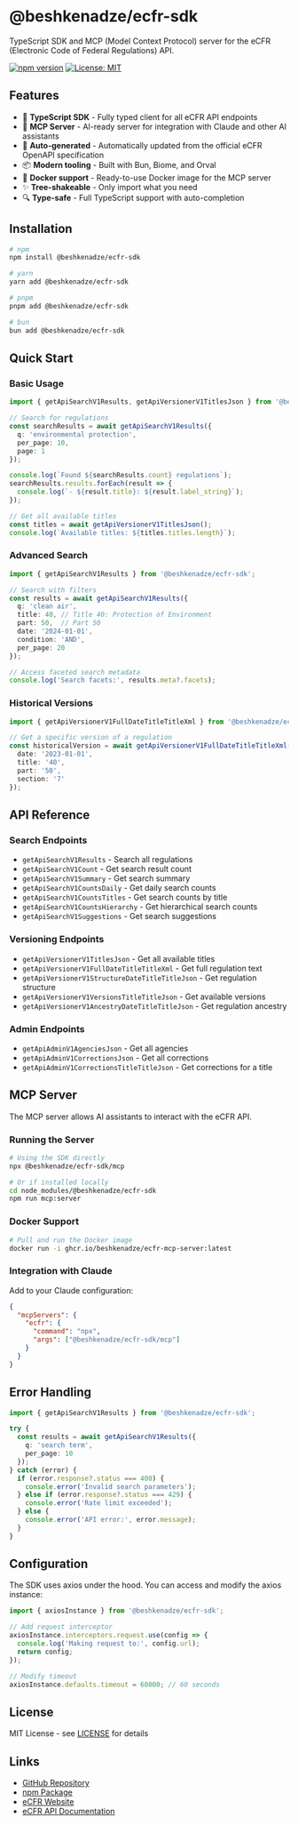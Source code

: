 # @beshkenadze/ecfr-sdk

TypeScript SDK and MCP (Model Context Protocol) server for the eCFR (Electronic Code of Federal Regulations) API.

[![npm version](https://badge.fury.io/js/@beshkenadze%2Fecfr-sdk.svg)](https://badge.fury.io/js/@beshkenadze%2Fecfr-sdk)
[![License: MIT](https://img.shields.io/badge/License-MIT-yellow.svg)](https://opensource.org/licenses/MIT)

## Features

- 🚀 **TypeScript SDK** - Fully typed client for all eCFR API endpoints
- 🤖 **MCP Server** - AI-ready server for integration with Claude and other AI assistants
- 🔄 **Auto-generated** - Automatically updated from the official eCFR OpenAPI specification
- 📦 **Modern tooling** - Built with Bun, Biome, and Orval
- 🐳 **Docker support** - Ready-to-use Docker image for the MCP server
- ✨ **Tree-shakeable** - Only import what you need
- 🔍 **Type-safe** - Full TypeScript support with auto-completion

## Installation

```bash
# npm
npm install @beshkenadze/ecfr-sdk

# yarn
yarn add @beshkenadze/ecfr-sdk

# pnpm
pnpm add @beshkenadze/ecfr-sdk

# bun
bun add @beshkenadze/ecfr-sdk
```

## Quick Start

### Basic Usage

```typescript
import { getApiSearchV1Results, getApiVersionerV1TitlesJson } from '@beshkenadze/ecfr-sdk';

// Search for regulations
const searchResults = await getApiSearchV1Results({
  q: 'environmental protection',
  per_page: 10,
  page: 1
});

console.log(`Found ${searchResults.count} regulations`);
searchResults.results.forEach(result => {
  console.log(`- ${result.title}: ${result.label_string}`);
});

// Get all available titles
const titles = await getApiVersionerV1TitlesJson();
console.log(`Available titles: ${titles.titles.length}`);
```

### Advanced Search

```typescript
import { getApiSearchV1Results } from '@beshkenadze/ecfr-sdk';

// Search with filters
const results = await getApiSearchV1Results({
  q: 'clean air',
  title: 40, // Title 40: Protection of Environment
  part: 50,  // Part 50
  date: '2024-01-01',
  condition: 'AND',
  per_page: 20
});

// Access faceted search metadata
console.log('Search facets:', results.meta?.facets);
```

### Historical Versions

```typescript
import { getApiVersionerV1FullDateTitleTitleXml } from '@beshkenadze/ecfr-sdk';

// Get a specific version of a regulation
const historicalVersion = await getApiVersionerV1FullDateTitleTitleXml({
  date: '2023-01-01',
  title: '40',
  part: '50',
  section: '7'
});
```

## API Reference

### Search Endpoints

- `getApiSearchV1Results` - Search all regulations
- `getApiSearchV1Count` - Get search result count
- `getApiSearchV1Summary` - Get search summary
- `getApiSearchV1CountsDaily` - Get daily search counts
- `getApiSearchV1CountsTitles` - Get search counts by title
- `getApiSearchV1CountsHierarchy` - Get hierarchical search counts
- `getApiSearchV1Suggestions` - Get search suggestions

### Versioning Endpoints

- `getApiVersionerV1TitlesJson` - Get all available titles
- `getApiVersionerV1FullDateTitleTitleXml` - Get full regulation text
- `getApiVersionerV1StructureDateTitleTitleJson` - Get regulation structure
- `getApiVersionerV1VersionsTitleTitleJson` - Get available versions
- `getApiVersionerV1AncestryDateTitleTitleJson` - Get regulation ancestry

### Admin Endpoints

- `getApiAdminV1AgenciesJson` - Get all agencies
- `getApiAdminV1CorrectionsJson` - Get all corrections
- `getApiAdminV1CorrectionsTitleTitleJson` - Get corrections for a title

## MCP Server

The MCP server allows AI assistants to interact with the eCFR API.

### Running the Server

```bash
# Using the SDK directly
npx @beshkenadze/ecfr-sdk/mcp

# Or if installed locally
cd node_modules/@beshkenadze/ecfr-sdk
npm run mcp:server
```

### Docker Support

```bash
# Pull and run the Docker image
docker run -i ghcr.io/beshkenadze/ecfr-mcp-server:latest
```

### Integration with Claude

Add to your Claude configuration:

```json
{
  "mcpServers": {
    "ecfr": {
      "command": "npx",
      "args": ["@beshkenadze/ecfr-sdk/mcp"]
    }
  }
}
```

## Error Handling

```typescript
import { getApiSearchV1Results } from '@beshkenadze/ecfr-sdk';

try {
  const results = await getApiSearchV1Results({
    q: 'search term',
    per_page: 10
  });
} catch (error) {
  if (error.response?.status === 400) {
    console.error('Invalid search parameters');
  } else if (error.response?.status === 429) {
    console.error('Rate limit exceeded');
  } else {
    console.error('API error:', error.message);
  }
}
```

## Configuration

The SDK uses axios under the hood. You can access and modify the axios instance:

```typescript
import { axiosInstance } from '@beshkenadze/ecfr-sdk';

// Add request interceptor
axiosInstance.interceptors.request.use(config => {
  console.log('Making request to:', config.url);
  return config;
});

// Modify timeout
axiosInstance.defaults.timeout = 60000; // 60 seconds
```

## License

MIT License - see [LICENSE](../../LICENSE) for details

## Links

- [GitHub Repository](https://github.com/beshkenadze/ecfr-sdk)
- [npm Package](https://www.npmjs.com/package/@beshkenadze/ecfr-sdk)
- [eCFR Website](https://www.ecfr.gov/)
- [eCFR API Documentation](https://www.ecfr.gov/api/docs)